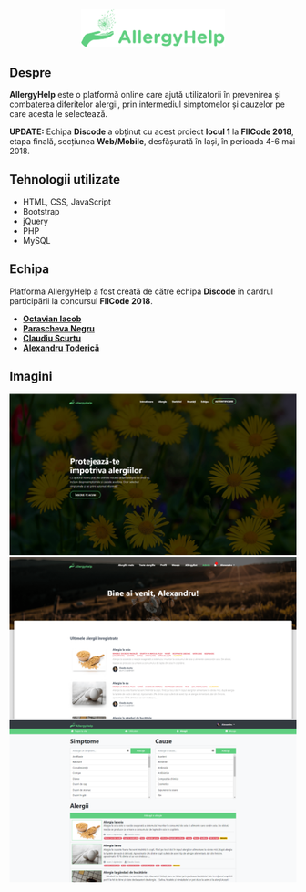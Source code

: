 <p align="center"><img src="https://raw.githubusercontent.com/Octavzz/allergyhelp/master/assets/img/readme/logo-green.png" width="50%" /></p>

## Despre
**AllergyHelp** este o platformă online care ajută utilizatorii în prevenirea și combaterea diferitelor alergii, prin intermediul simptomelor și cauzelor pe care acesta le selectează.

**UPDATE:** Echipa **Discode** a obținut cu acest proiect **locul 1** la **FIICode 2018**, etapa finală, secțiunea **Web/Mobile**, desfășurată în Iași, în perioada 4-6 mai 2018.

## Tehnologii utilizate
* HTML, CSS, JavaScript
* Bootstrap
* jQuery
* PHP
* MySQL

## Echipa
Platforma AllergyHelp a fost creată de către echipa **Discode** în cardrul participării la concursul **FIICode 2018**.
* [**Octavian Iacob**](https://github.com/Octavzz)
* [**Parascheva Negru**](https://github.com/paraschevanegru)
* [**Claudiu Scurtu**](https://github.com/isoon5)
* [**Alexandru Toderică**](https://github.com/toderica)

## Imagini
![Pagina afișată înainte de logare](https://raw.githubusercontent.com/Octavzz/allergyhelp/master/assets/img/readme/landing.png "Pagina afișată înainte de logare")
![Pagina afișată după logare](https://raw.githubusercontent.com/Octavzz/allergyhelp/master/assets/img/readme/dashboard.png "Pagina afișată după logare")
![Panoul de administrator](https://raw.githubusercontent.com/Octavzz/allergyhelp/master/assets/img/readme/admin.png "Panoul de administrator")